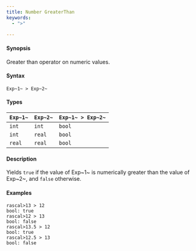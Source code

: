 ```yaml
---
title: Number GreaterThan
keywords:
  - ">"

---
```


#### Synopsis

Greater than operator on numeric values.

#### Syntax

`Exp~1~ > Exp~2~`

#### Types


| `Exp~1~`  |  `Exp~2~` | `Exp~1~ > Exp~2~`   |
| --- | --- | --- |
| `int`      |  `int`     | `bool`                |
| `int`      |  `real`    | `bool`                |
| `real`     |  `real`    | `bool`                |


#### Description

Yields `true` if the value of Exp~1~ is numerically greater than the value of Exp~2~, and `false` otherwise.

#### Examples


```rascal-shell 
rascal>13 > 12
bool: true
rascal>12 > 13
bool: false
rascal>13.5 > 12
bool: true
rascal>12.5 > 13
bool: false
```


